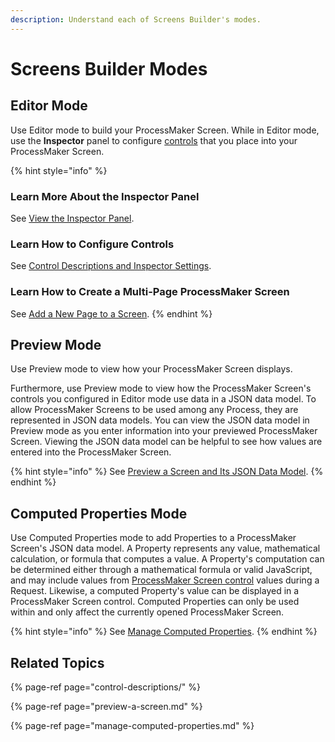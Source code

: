 ```yaml
---
description: Understand each of Screens Builder's modes.
---
```


# Screens Builder Modes

## Editor Mode

Use Editor mode to build your ProcessMaker Screen. While in Editor mode, use the **Inspector** panel to configure [controls](control-descriptions/) that you place into your ProcessMaker Screen.

{% hint style="info" %}
### Learn More About the Inspector Panel

See [View the Inspector Panel](view-the-inspector-pane.md).

### Learn How to Configure Controls

See [Control Descriptions and Inspector Settings](control-descriptions/).

### Learn How to Create a Multi-Page ProcessMaker Screen

See [Add a New Page to a Screen](add-a-new-page-to-a-screen.md).
{% endhint %}

## Preview Mode

Use Preview mode to view how your ProcessMaker Screen displays.

Furthermore, use Preview mode to view how the ProcessMaker Screen's controls you configured in Editor mode use data in a JSON data model. To allow ProcessMaker Screens to be used among any Process, they are represented in JSON data models. You can view the JSON data model in Preview mode as you enter information into your previewed ProcessMaker Screen. Viewing the JSON data model can be helpful to see how values are entered into the ProcessMaker Screen.

{% hint style="info" %}
 See [Preview a Screen and Its JSON Data Model](preview-a-screen.md).
{% endhint %}

## Computed Properties Mode

Use Computed Properties mode to add Properties to a ProcessMaker Screen's JSON data model. A Property represents any value, mathematical calculation, or formula that computes a value. A Property's computation can be determined either through a mathematical formula or valid JavaScript, and may include values from [ProcessMaker Screen control](control-descriptions/) values during a Request. Likewise, a computed Property's value can be displayed in a ProcessMaker Screen control. Computed Properties can only be used within and only affect the currently opened ProcessMaker Screen.

{% hint style="info" %}
See [Manage Computed Properties](manage-computed-properties.md).
{% endhint %}

## Related Topics

{% page-ref page="control-descriptions/" %}

{% page-ref page="preview-a-screen.md" %}

{% page-ref page="manage-computed-properties.md" %}


